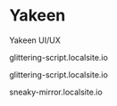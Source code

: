 # Yakeen
Yakeen UI/UX

glittering-script.localsite.io

glittering-script.localsite.io

sneaky-mirror.localsite.io
